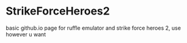 # StrikeForceHeroes2
basic github.io page for ruffle emulator and strike force heroes 2, use however u want

